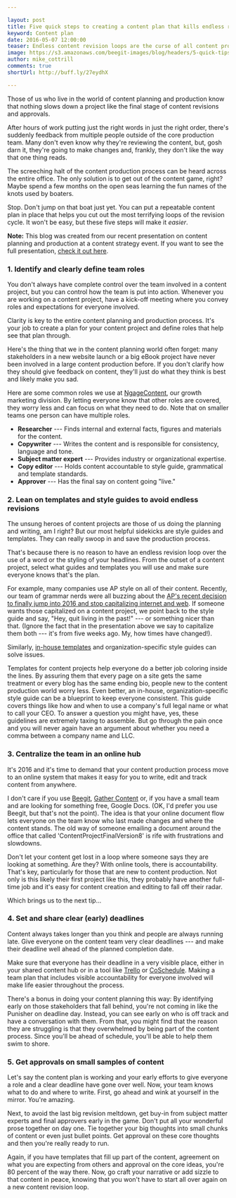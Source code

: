 ```yaml
---

layout: post
title: Five quick steps to creating a content plan that kills endless revision loops
keyword: Content plan
date: 2016-05-07 12:00:00
teaser: Endless content revision loops are the curse of all content projects, right? Perhaps there is some way out.
image: https://s3.amazonaws.com/beegit-images/blog/headers/5-quick-tips-for-better-content-planning.jpg
author: mike_cottrill
comments: true
shortUrl: http://buff.ly/27eydhX

---
```


Those of us who live in the world of content planning and production know that nothing slows down a project like the final stage of content revisions and approvals.

After hours of work putting just the right words in just the right order, there's suddenly feedback from multiple people outside of the core production team. Many don't even know why they're reviewing the content, but, gosh darn it, they're going to make changes and, frankly, they don't like the way that one thing reads.

The screeching halt of the content production process can be heard across the entire office. The only solution is to get out of the content game, right? Maybe spend a few months on the open seas learning the fun names of the knots used by boaters.

Stop. Don't jump on that boat just yet.  You can put a repeatable content plan in place that helps you cut out the most terrifying loops of the revision cycle. It won't be easy, but these five steps will make it *easier*.

**Note:** This blog was created from our recent presentation on content planning and production at a content strategy event. If you want to see the full presentation, [check it out here](https://beegit.wistia.com/medias/xf5omc6d58).

### 1. Identify and clearly define team roles
You don't always have complete control over the team involved in a content project, but you can control how the team is put into action.  Whenever you are working on a content project, have a kick-off meeting where you convey roles and expectations for everyone involved.

Clarity is key to the entire content planning and production process. It's your job to create a plan for your content project and define roles that help see that plan through.

Here's the thing that we in the content planning world often forget: many stakeholders in a new website launch or a big eBook project have never been involved in a large content production before. If you don't clarify how they should give feedback on content, they'll just do what they think is best and likely make you sad.

Here are some common roles we use at [NgageContent](http://ngagecontent.com/), our growth marketing division. By letting everyone know that other roles are covered, they worry less and can focus on what they need to do. Note that on smaller teams one person can have multiple roles.

* **Researcher** --- Finds internal and external facts, figures and materials for the content.
* **Copywriter** --- Writes the content and is responsible for consistency, language and tone.
* **Subject matter expert** --- Provides industry or organizational expertise.
* **Copy editor** --- Holds content accountable to style guide, grammatical and template standards.
* **Approver** --- Has the final say on content going "live."

### 2. Lean on templates and style guides to avoid endless revisions
The unsung heroes of content projects are those of us doing the planning and writing, am I right? But our most helpful sidekicks are style guides and templates. They can really swoop in and save the production process.

That's because there is no reason to have an endless revision loop over the use of a word or the styling of your headlines. From the outset of a content project, select what guides and templates you will use and make sure everyone knows that's the plan.

For example, many companies use AP style on all of their content. Recently, our team of grammar nerds were all buzzing about the [AP's recent decision to finally jump into 2016 and stop capitalizing internet and web](http://www.wired.com/2016/04/ap-finally-realizes-2016-will-let-us-stop-capitalizing-internet/). If someone wants those capitalized on a content project, we point back to the style guide and say, "Hey, quit living in the past!" --- or something nicer than that. (Ignore the fact that in the presentation above we say to capitalize them both --- it's from five weeks ago. My, how times have changed!).

Similarly, [in-house templates](http://blog.beegit.com/platform/2015/09/28/file-templates-help-optimize-your-content-production/) and organization-specific style guides can solve issues.

Templates for content projects help everyone do a better job coloring inside the lines. By assuring them that every page on a site gets the same treatment or every blog has the same ending bio, people new to the content production world worry less. Even better, an in-house, organization-specific style guide can be a blueprint to keep everyone consistent. This guide covers things like how and when to use a company's full legal name or what to call your CEO. To answer a question you might have, yes, these guidelines are extremely taxing to assemble. But go through the pain once and you will never again have an argument about whether you need a comma between a company name and LLC.

### 3. Centralize the team in an online hub
It's 2016 and it's time to demand that your content production process move to an online system that makes it easy for you to write, edit and track content from anywhere.

I don't care if you use [Beegit](https://beegit.com/), [Gather Content](https://gathercontent.com/) or, if you have a small team and are looking for something free, Google Docs. (OK, I'd prefer you use Beegit, but that's not the point).  The idea is that your online document flow lets everyone on the team know who last made changes and where the content stands. The old way of someone emailing a document around the office that called 'ContentProjectFinalVersion8' is rife with frustrations and slowdowns.

Don't let your content get lost in a loop where someone says they are looking at something. Are they? With online tools, there is accountability. That's key, particularly for those that are new to content production. Not only is this likely their first project like this, they probably have another full-time job and it's easy for content creation and editing to fall off their radar.

Which brings us to the next tip...

### 4. Set and share clear (early) deadlines
Content always takes longer than you think and people are always running late. Give everyone on the content team very clear deadlines --- and make their deadline well ahead of the planned completion date.

Make sure that everyone has their deadline in a very visible place, either in your shared content hub or in a tool like [Trello](https://trello.com/) or [CoSchedule](http://coschedule.com/). Making a team plan that includes visible accountability for everyone involved will make life easier throughout the process.

There's a bonus in doing your content planning this way: By identifying early on those stakeholders that fall behind, you're not coming in like the Punisher on deadline day. Instead, you can see early on who is off track and have a conversation with them. From that, you might find that the reason they are struggling is that they overwhelmed by being part of the content process. Since you'll be ahead of schedule, you'll be able to help them swim to shore.

### 5. Get approvals on small samples of content
Let's say the content plan is working and your early efforts to give everyone a role and a clear deadline have gone over well. Now, your team knows what to do and where to write. First, go ahead and wink at yourself in the mirror. You're amazing.

Next, to avoid the last big revision meltdown, get buy-in from subject matter experts and final approvers early in the game. Don't put all your wonderful prose together on day one. Tie together your big thoughts into small chunks of content or even just bullet points. Get approval on these core thoughts and then you're really ready to run.

Again, if you have templates that fill up part of the content, agreement on what you are expecting from others and approval on the core ideas, you're 80 percent of the way there. Now, go craft your narrative or add sizzle to that content in peace, knowing that you won't have to start all over again on a new content revision loop.
